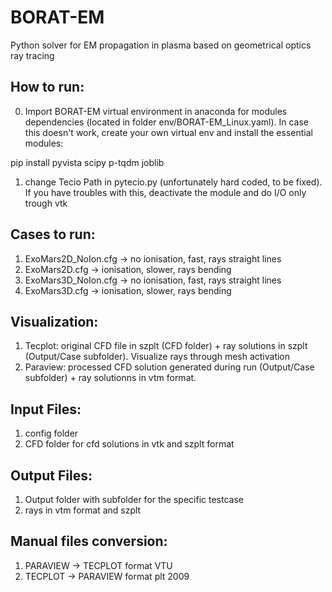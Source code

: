 # BORAT-EM
Python solver for EM propagation in plasma based on geometrical optics ray tracing

## How to run:

0) Import BORAT-EM virtual environment in anaconda for modules dependencies (located in folder env/BORAT-EM_Linux.yaml). In case this doesn't work, create your own virtual env and install the essential modules:

pip install pyvista scipy p-tqdm joblib

1) change Tecio Path in pytecio.py (unfortunately hard coded, to be fixed). If you have troubles with this, deactivate the module and do I/O only trough vtk

## Cases to run: 

1) ExoMars2D_NoIon.cfg -> no ionisation, fast, rays straight lines
2) ExoMars2D.cfg -> ionisation, slower, rays bending
3) ExoMars3D_NoIon.cfg -> no ionisation, fast, rays straight lines
4) ExoMars3D.cfg -> ionisation, slower, rays bending

## Visualization:

1) Tecplot: original CFD file in szplt (CFD folder) + ray solutions in szplt (Output/Case subfolder). Visualize rays through mesh activation
2) Paraview: processed CFD solution generated during run (Output/Case subfolder) + ray solutionns in vtm format.

## Input Files:

1) config folder
2) CFD folder for cfd solutions in vtk and szplt format

## Output Files:

1) Output folder with subfolder for the specific testcase
2) rays in vtm format and szplt

## Manual files conversion: 

1) PARAVIEW -> TECPLOT format VTU
2) TECPLOT -> PARAVIEW format plt 2009



